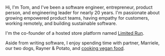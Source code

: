 Hi, I'm Tom, and I've been a software engineer, entrepreneur, product person, and
engineering leader for nearly 20 years. I'm passionate about growing empowered product
teams, having empathy for customers, working remotely, and building sustainable software.

I'm the co-founder of a hosted store platform named [Limited Run](http://limitedrun.com).

Aside from writing software, I enjoy spending time with partner, Marriele,
our two dogs, Rayner & Potato, and [cooking vegan food](http://instagram.com/onehungryvegan).